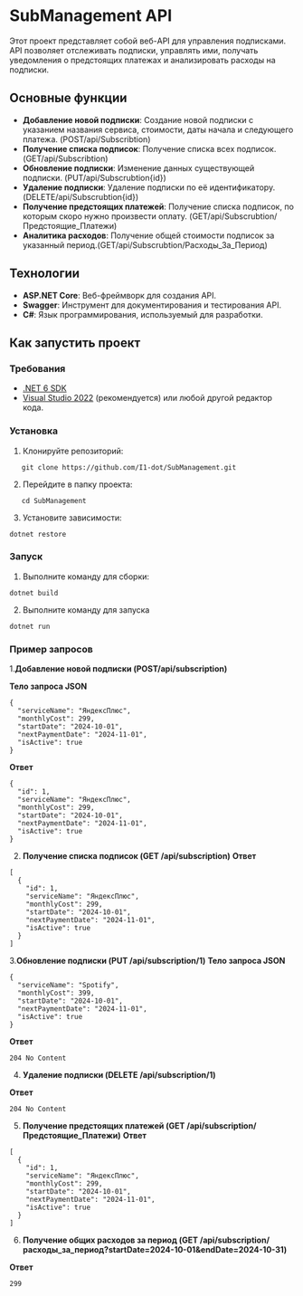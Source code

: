 # SubManagement API

Этот проект представляет собой веб-API для управления подписками. API позволяет отслеживать подписки, управлять ими, получать уведомления о предстоящих платежах и анализировать расходы на подписки.

## Основные функции

- **Добавление новой подписки**: Создание новой подписки с указанием названия сервиса, стоимости, даты начала и следующего платежа. (POST/api/Subscribtion)
- **Получение списка подписок**: Получение списка всех подписок. (GET/api/Subscribtion)
- **Обновление подписки**: Изменение данных существующей подписки. (PUT/api/Subscrubtion{id})
- **Удаление подписки**: Удаление подписки по её идентификатору. (DELETE/api/Subscrubtion{id})
- **Получение предстоящих платежей**: Получение списка подписок, по которым скоро нужно произвести оплату. (GET/api/Subscrubtion/Предстоящие_Платежи)
- **Аналитика расходов**: Получение общей стоимости подписок за указанный период.(GET/api/Subscrubtion/Расходы_За_Период)

## Технологии

- **ASP.NET Core**: Веб-фреймворк для создания API.
- **Swagger**: Инструмент для документирования и тестирования API.
- **C#**: Язык программирования, используемый для разработки.

## Как запустить проект

### Требования

- [.NET 6 SDK](https://dotnet.microsoft.com/download/dotnet/6.0)
- [Visual Studio 2022](https://visualstudio.microsoft.com/) (рекомендуется) или любой другой редактор кода.

### Установка

1. Клонируйте репозиторий:

```
   git clone https://github.com/I1-dot/SubManagement.git
```
2. Перейдите в папку проекта:
   
```
   cd SubManagement
```
3. Установите зависимости:
```
dotnet restore
```

### Запуск

1. Выполните команду для сборки:

```
dotnet build
```
2. Выполните команду для запуска

```
dotnet run
```
### Пример запросов
1.**Добавление новой подписки (POST/api/subscription)**

**Тело запроса JSON**
```
{
  "serviceName": "ЯндексПлюс",
  "monthlyCost": 299,
  "startDate": "2024-10-01",
  "nextPaymentDate": "2024-11-01",
  "isActive": true
}
```
**Ответ**
```
{
  "id": 1,
  "serviceName": "ЯндексПлюс",
  "monthlyCost": 299,
  "startDate": "2024-10-01",
  "nextPaymentDate": "2024-11-01",
  "isActive": true
}
```

2. **Получение списка подписок (GET /api/subscription)**
**Ответ**
```
[
  {
    "id": 1,
    "serviceName": "ЯндексПлюс",
    "monthlyCost": 299,
    "startDate": "2024-10-01",
    "nextPaymentDate": "2024-11-01",
    "isActive": true
  }
]
```
3.**Обновление подписки (PUT /api/subscription/1)**
**Тело запроса JSON**
```
{
  "serviceName": "Spotify",
  "monthlyCost": 399,
  "startDate": "2024-10-01",
  "nextPaymentDate": "2024-11-01",
  "isActive": true
}
```
**Ответ**
```
204 No Content
```

4. **Удаление подписки (DELETE /api/subscription/1)**

**Ответ**
```
204 No Content
```

5. **Получение предстоящих платежей (GET /api/subscription/Предстоящие_Платежи)**
**Ответ**
```
[
  {
    "id": 1,
    "serviceName": "ЯндексПлюс",
    "monthlyCost": 299,
    "startDate": "2024-10-01",
    "nextPaymentDate": "2024-11-01",
    "isActive": true
  }
]
```
6. **Получение общих расходов за период (GET /api/subscription/расходы_за_период?startDate=2024-10-01&endDate=2024-10-31)**

**Ответ**
```
299
```
